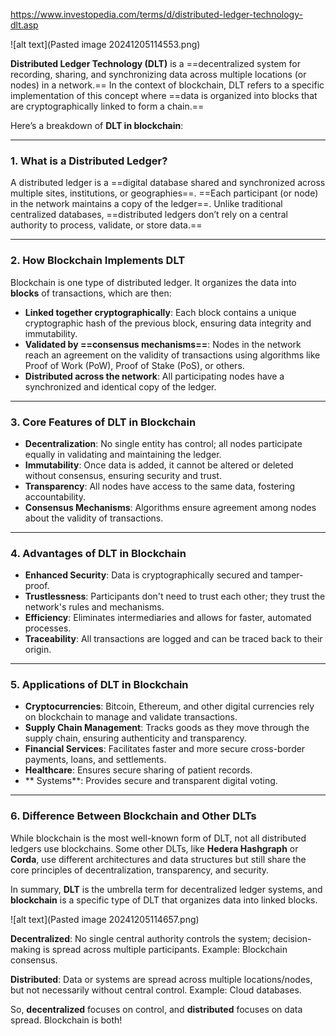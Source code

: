 https://www.investopedia.com/terms/d/distributed-ledger-technology-dlt.asp

![alt text](Pasted image 20241205114553.png)

**Distributed Ledger Technology (DLT)** is a ==decentralized system for recording, sharing, and synchronizing data across multiple locations (or nodes) in a network.== In the context of blockchain, DLT refers to a specific implementation of this concept where ==data is organized into blocks that are cryptographically linked to form a chain.==

Here’s a breakdown of **DLT in blockchain**:

---

### 1. **What is a Distributed Ledger?**

A distributed ledger is a ==digital database shared and synchronized across multiple sites, institutions, or geographies==. ==Each participant (or node) in the network maintains a copy of the ledger==. Unlike traditional centralized databases, ==distributed ledgers don’t rely on a central authority to process, validate, or store data.==

---

### 2. **How Blockchain Implements DLT**

Blockchain is one type of distributed ledger. It organizes the data into **blocks** of transactions, which are then:

- **Linked together cryptographically**: Each block contains a unique cryptographic hash of the previous block, ensuring data integrity and immutability.
- **Validated by ==consensus mechanisms==**: Nodes in the network reach an agreement on the validity of transactions using algorithms like Proof of Work (PoW), Proof of Stake (PoS), or others.
- **Distributed across the network**: All participating nodes have a synchronized and identical copy of the ledger.

---

### 3. **Core Features of DLT in Blockchain**

- **Decentralization**: No single entity has control; all nodes participate equally in validating and maintaining the ledger.
- **Immutability**: Once data is added, it cannot be altered or deleted without consensus, ensuring security and trust.
- **Transparency**: All nodes have access to the same data, fostering accountability.
- **Consensus Mechanisms**: Algorithms ensure agreement among nodes about the validity of transactions.

---

### 4. **Advantages of DLT in Blockchain**

- **Enhanced Security**: Data is cryptographically secured and tamper-proof.
- **Trustlessness**: Participants don't need to trust each other; they trust the network's rules and mechanisms.
- **Efficiency**: Eliminates intermediaries and allows for faster, automated processes.
- **Traceability**: All transactions are logged and can be traced back to their origin.

---

### 5. **Applications of DLT in Blockchain**

- **Cryptocurrencies**: Bitcoin, Ethereum, and other digital currencies rely on blockchain to manage and validate transactions.
- **Supply Chain Management**: Tracks goods as they move through the supply chain, ensuring authenticity and transparency.
- **Financial Services**: Facilitates faster and more secure cross-border payments, loans, and settlements.
- **Healthcare**: Ensures secure sharing of patient records.
- **
Systems**: Provides secure and transparent digital voting.

---

### 6. **Difference Between Blockchain and Other DLTs**

While blockchain is the most well-known form of DLT, not all distributed ledgers use blockchains. Some other DLTs, like **Hedera Hashgraph** or **Corda**, use different architectures and data structures but still share the core principles of decentralization, transparency, and security.

In summary, **DLT** is the umbrella term for decentralized ledger systems, and **blockchain** is a specific type of DLT that organizes data into linked blocks.

![alt text](Pasted image 20241205114657.png)

**Decentralized**: No single central authority controls the system; decision-making is spread across multiple participants. Example: Blockchain consensus.

**Distributed**: Data or systems are spread across multiple locations/nodes, but not necessarily without central control. Example: Cloud databases.

So, **decentralized** focuses on control, and **distributed** focuses on data spread. Blockchain is both!